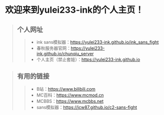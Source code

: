 # 欢迎来到yulei233-ink的个人主页！




>## 个人网址
>>* ink sans模拟器：<https://yulei233-ink.github.io/ink_sans_fight>
>>* 春秋服务器官网：<https://yulei233-ink.github.io/chunqiu_server>
>>* 个人主页（禁止套娃）：<https://yulei233-ink.github.io>




>## 有用的链接
>>* B站：<https://www.bilibili.com>
>>* MC百科：<https://www.mcmod.cn>
>>* MCBBS：<https://www.mcbbs.net>
>>* sans模拟器：<https://jcw87.github.io/c2-sans-fight>
